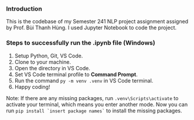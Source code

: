 ### Introduction
This is the codebase of my Semester 241 NLP project assignment assigned by Prof. Bùi Thanh Hùng. I used Jupyter Notebook to code the project.
### Steps to successfully run the .ipynb file (Windows)
<ol>
  <li>Setup Python, Git, VS Code.</li>
  <li>Clone to your machine.</li>
  <li>Open the directory in VS Code.</li>
  <li>Set VS Code terminal profile to <strong>Command Prompt</strong>.</li>
  <li>Run the command <code>py -m venv .venv</code> in VS Code terminal.</li>
  <li>Happy coding!</li>
</ol>
Note: If there are any missing packages, run <code>.venv\Scripts\activate</code> to activate your terminal, which means you enter another mode. Now you can run <code>pip install `insert package names`</code> to install the missing packages.